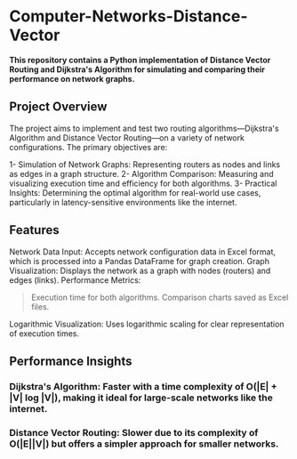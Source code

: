 # Computer-Networks-Distance-Vector

**This repository contains a Python implementation of Distance Vector Routing and Dijkstra's Algorithm for simulating and comparing their performance on network graphs.**

##  Project Overview

The project aims to implement and test two routing algorithms—Dijkstra's Algorithm and Distance Vector Routing—on a variety of network configurations. The primary objectives are:

1- Simulation of Network Graphs: Representing routers as nodes and links as edges in a graph structure.
2- Algorithm Comparison: Measuring and visualizing execution time and efficiency for both algorithms.
3- Practical Insights: Determining the optimal algorithm for real-world use cases, particularly in latency-sensitive environments like the internet.

## Features

Network Data Input: Accepts network configuration data in Excel format, which is processed into a Pandas DataFrame for graph creation.
Graph Visualization: Displays the network as a graph with nodes (routers) and edges (links).
Performance Metrics:

> Execution time for both algorithms.
> Comparison charts saved as Excel files.

Logarithmic Visualization: Uses logarithmic scaling for clear representation of execution times.

## Performance Insights

### Dijkstra's Algorithm: Faster with a time complexity of O(|E| + |V| log |V|), making it ideal for large-scale networks like the internet.
### Distance Vector Routing: Slower due to its complexity of O(|E||V|) but offers a simpler approach for smaller networks.


